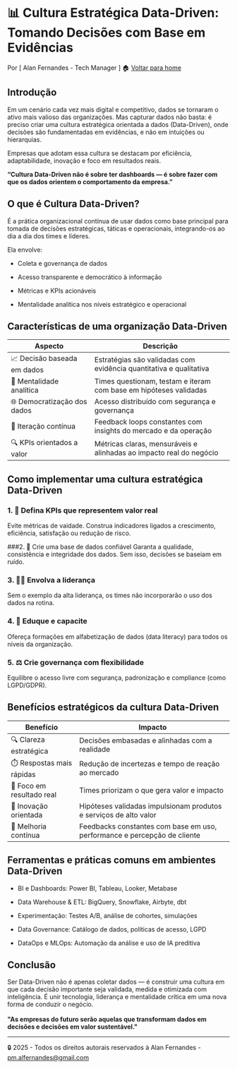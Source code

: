 # 📊 Cultura Estratégica Data-Driven: Tomando Decisões com Base em Evidências
Por [ Alan Fernandes - Tech Manager ] :house: [Voltar para home](https://github.com/af-tech-manager/portfolio/blob/main/README.md)

## Introdução
Em um cenário cada vez mais digital e competitivo, dados se tornaram o ativo mais valioso das organizações. Mas capturar dados não basta: é preciso criar uma cultura estratégica orientada a dados (Data-Driven), onde decisões são fundamentadas em evidências, e não em intuições ou hierarquias.

Empresas que adotam essa cultura se destacam por eficiência, adaptabilidade, inovação e foco em resultados reais.

**“Cultura Data-Driven não é sobre ter dashboards — é sobre fazer com que os dados orientem o comportamento da empresa.”**

## O que é Cultura Data-Driven?
É a prática organizacional contínua de usar dados como base principal para tomada de decisões estratégicas, táticas e operacionais, integrando-os ao dia a dia dos times e líderes.

Ela envolve:

- Coleta e governança de dados

- Acesso transparente e democrático à informação

- Métricas e KPIs acionáveis

- Mentalidade analítica nos níveis estratégico e operacional

## Características de uma organização Data-Driven
| Aspecto                     | Descrição                                                           |
| --------------------------- | ------------------------------------------------------------------- |
| 📈 Decisão baseada em dados | Estratégias são validadas com evidência quantitativa e qualitativa  |
| 🧠 Mentalidade analítica    | Times questionam, testam e iteram com base em hipóteses validadas   |
| 🌐 Democratização dos dados | Acesso distribuído com segurança e governança                       |
| 🔄 Iteração contínua        | Feedback loops constantes com insights do mercado e da operação     |
| 🔍 KPIs orientados a valor  | Métricas claras, mensuráveis e alinhadas ao impacto real do negócio |


## Como implementar uma cultura estratégica Data-Driven

### 1. 🎯 Defina KPIs que representem valor real
Evite métricas de vaidade. Construa indicadores ligados a crescimento, eficiência, satisfação ou redução de risco.

###2. 🧱 Crie uma base de dados confiável
Garanta a qualidade, consistência e integridade dos dados. Sem isso, decisões se baseiam em ruído.

### 3. 🧑‍💼 Envolva a liderança
Sem o exemplo da alta liderança, os times não incorporarão o uso dos dados na rotina.

### 4. 📣 Eduque e capacite
Ofereça formações em alfabetização de dados (data literacy) para todos os níveis da organização.

### 5. ⚖️ Crie governança com flexibilidade
Equilibre o acesso livre com segurança, padronização e compliance (como LGPD/GDPR).

## Benefícios estratégicos da cultura Data-Driven
| Benefício                 | Impacto                                                                  |
| ------------------------- | ------------------------------------------------------------------------ |
| 🔍 Clareza estratégica    | Decisões embasadas e alinhadas com a realidade                           |
| ⏱️ Respostas mais rápidas | Redução de incertezas e tempo de reação ao mercado                       |
| 🎯 Foco em resultado real | Times priorizam o que gera valor e impacto                               |
| 🚀 Inovação orientada     | Hipóteses validadas impulsionam produtos e serviços de alto valor        |
| 🔄 Melhoria contínua      | Feedbacks constantes com base em uso, performance e percepção de cliente |


## Ferramentas e práticas comuns em ambientes Data-Driven
- BI e Dashboards: Power BI, Tableau, Looker, Metabase

- Data Warehouse & ETL: BigQuery, Snowflake, Airbyte, dbt

- Experimentação: Testes A/B, análise de cohortes, simulações

- Data Governance: Catálogo de dados, políticas de acesso, LGPD

- DataOps e MLOps: Automação da análise e uso de IA preditiva

## Conclusão
Ser Data-Driven não é apenas coletar dados — é construir uma cultura em que cada decisão importante seja validada, medida e otimizada com inteligência. É unir tecnologia, liderança e mentalidade crítica em uma nova forma de conduzir o negócio. \
\
**"As empresas do futuro serão aquelas que transformam dados em decisões e decisões em valor sustentável."**

---
:lock: 2025 - Todos os direitos autorais reservados à Alan Fernandes - pm.alfernandes@gmail.com


